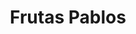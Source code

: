---
title: "Frutas Pablos"
url: /villaviciosa-de-odon/frutas-pablos-avenida-del-principe-de-asturias/
shop: frutería
---